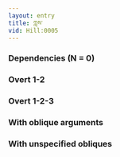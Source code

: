 ```yaml
---
layout: entry
title: ཀླས་
vid: Hill:0005
---
```

### Dependencies (N = 0)


### Overt 1-2


### Overt 1-2-3


### With oblique arguments


### With unspecified obliques

